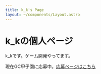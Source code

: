 ```yaml
---
title: k_k's Page
layout: ~/components/Layout.astro
---
```


# k_kの個人ページ

k_kです。ゲーム開発やってます。

現在GC甲子園に応募中。[応募ページはこちら](https://gameparade.creators-guild.com/works/2326)